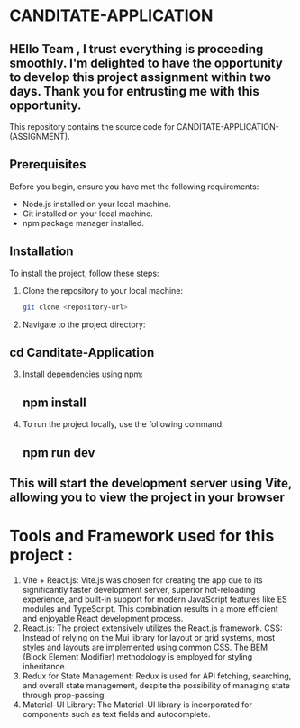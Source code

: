 # CANDITATE-APPLICATION

## HEllo Team , I trust everything is proceeding smoothly. I'm delighted to have the opportunity to develop this project assignment within two days. Thank you for entrusting me with this opportunity.


This repository contains the source code for CANDITATE-APPLICATION- (ASSIGNMENT).

## Prerequisites

Before you begin, ensure you have met the following requirements:
- Node.js installed on your local machine.
- Git installed on your local machine.
- npm package manager installed.

## Installation

To install the project, follow these steps:

1. Clone the repository to your local machine:
   ```bash
   git clone <repository-url>
2. Navigate to the project directory:
  ## cd Canditate-Application
3. Install dependencies using npm:
   ## npm install
4. To run the project locally, use the following command:
   ## npm run dev


## This will start the development server using Vite, allowing you to view the project in your browser


# Tools and Framework used for this project :

1. Vite + React.js: Vite.js was chosen for creating the app due to its significantly faster development server, superior hot-reloading experience, and built-in support for modern JavaScript features like ES modules and TypeScript. This combination results in a more efficient and enjoyable React development process.
2. React.js: The project extensively utilizes the React.js framework.
CSS: Instead of relying on the Mui library for layout or grid systems, most styles and layouts are implemented using common CSS. The BEM (Block Element Modifier) methodology is employed for styling inheritance.
3. Redux for State Management: Redux is used for API fetching, searching, and overall state management, despite the possibility of managing state through prop-passing.
4. Material-UI Library: The Material-UI library is incorporated for components such as text fields and autocomplete.

                     

        